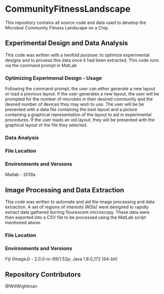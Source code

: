 # CommunityFitnessLandscape
This repository contains all source code and data used to develop the Microbial Community Fitness Landscape on a Chip.

## Experimental Design and Data Analysis
<!-----
Describe what this code was used for
----->
This code was written with a twofold purpose: to optimize experimental designs and to prcoess this data once it had been extracted.
This code runs via the command prompt in MatLab

### Optimizing Experimenal Design - Usage
Following the command prompt, the user can either generate a new layout or load a previous layout.
If the user generates a new layout, the user will be prompted for the number of microbes in their desired community and the desired number of devices they may wish to use. The user will be be presented with a data file containing the best layout and a picture containing a graphical representation of the layout to aid in experimental procedures.
If the user loads an old layout, they will be presented with the graphical layout of the file they selected.

### Data Analysis
<!-----
Needs to be filled
----->

### File Location
<!-----
Describe where in Github this code can be found - Currently TBD
----->

### Environments and Versions
<!-----
Describe what coding evironment, language, and version was used
----->
Matlab - 2019a

## Image Processing and Data Extraction
<!-----
Describe what this code was used for
----->
This code was written to automate and aid the image processing and data extraction. A set of regions of interests (ROIs) were designed to rapidly extract data gathered durring flourescent microscopy.
These data were then exported into a CSV file to be processed using the MatLab script mentioned above.

### File Location
<!-----
Describe where in Github this code can be found
----->

### Environments and Versions
<!-----
Describe what coding evironment, language, and version was used
----->
Fiji (ImageJ) - 2.0.0-rc-69/1.52p; Java 1.8.0_172 [64-bit]



## Repository Contributors
@WillWightman
